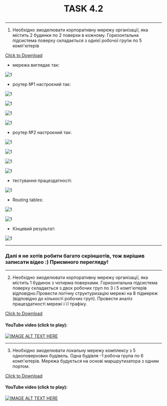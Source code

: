 # <p align="center">__TASK 4.2__</p>

---

1. Необхідно змоделювати корпоративну мережу організації, яка містить 2  будинки  по  2  поверхи  в  кожному.  Горизонтальна  підсистема  поверху складається з однієї робочої групи по 5 комп'ютерів

  <a href="files/4.2.1.pkt" download>Click to Download</a>

  * мережа виглядає так:

  ![1](screenshots/1.png)

  * роутер №1 настроєний так:

  ![1](screenshots/2.png)

  ![1](screenshots/3.png)

  ![1](screenshots/4.png)

  ![1](screenshots/5.png)

  * роутер №2 настроєний так:

  ![1](screenshots/7.png)

  ![1](screenshots/8.png)

  ![1](screenshots/9.png)

  ![1](screenshots/6.png)

  * тестування працездатності:

  ![1](screenshots/10.png)

  * Routing tables:

  ![1](screenshots/11.png)

  ![1](screenshots/12.png)

  * Кінцевий результат:

  ![1](screenshots/13.png)


---

### Далі я не хотів робити багато скріншотів, тож вирішив записати відео :) Приємного перегляду!

---

2. Необхідно змоделювати корпоративну мережу організації, яка містить 1  будинок  з  чотирма  поверхами.  Горизонтальна  підсистема  поверху складається з двох робочих груп по 3 і 5 комп'ютерів відповідно.Провести логічну структуризацію мережі на 8 підмереж (відповідно до  кількості  робочих  груп).  Провести  аналіз  працездатності  мережі  і  її трафіку.

<a href="files/4.2.2.pkt" download>Click to Download</a>

#### __YouTube video (click to play):__

[![IMAGE ALT TEXT HERE](https://img.youtube.com/vi/IknCrwqIpKk/0.jpg)](https://www.youtube.com/watch?v=IknCrwqIpKk)

---

3. Необхідно  змоделювати  локальну  мережу  комплексу  з  5 одноповерхових будівель. Одна будівля -1 робоча група по 6 комп'ютерів. Мережа будується на основі маршрутизатора з одним портом.

<a href="files/4.2.3.pkt" download>Click to Download</a>

#### __YouTube video (click to play):__

[![IMAGE ALT TEXT HERE](https://img.youtube.com/vi/z-7MTpbpyEQ/0.jpg)](https://www.youtube.com/watch?v=z-7MTpbpyEQ)
